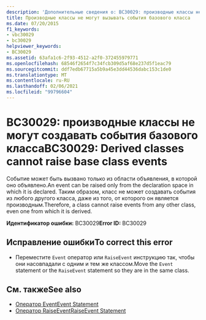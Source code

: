 ```yaml
---
description: 'Дополнительные сведения о: BC30029: производные классы не могут создавать события базового класса'
title: Производные классы не могут вызывать события базового класса
ms.date: 07/20/2015
f1_keywords:
- vbc30029
- bc30029
helpviewer_keywords:
- BC30029
ms.assetid: 63afa1c6-2f93-4512-a2f0-372455979771
ms.openlocfilehash: 68546f2654f7c34fcb309d5af68e237d5f1eac79
ms.sourcegitcommit: ddf7edb67715a5b9a45e3dd44536dabc153c1de0
ms.translationtype: MT
ms.contentlocale: ru-RU
ms.lasthandoff: 02/06/2021
ms.locfileid: "99796604"
---
```

# <a name="bc30029-derived-classes-cannot-raise-base-class-events"></a><span data-ttu-id="d006d-103">BC30029: производные классы не могут создавать события базового класса</span><span class="sxs-lookup"><span data-stu-id="d006d-103">BC30029: Derived classes cannot raise base class events</span></span>

<span data-ttu-id="d006d-104">Событие может быть вызвано только из области объявления, в которой оно объявлено.</span><span class="sxs-lookup"><span data-stu-id="d006d-104">An event can be raised only from the declaration space in which it is declared.</span></span> <span data-ttu-id="d006d-105">Таким образом, класс не может создавать события из любого другого класса, даже из того, от которого он является производным.</span><span class="sxs-lookup"><span data-stu-id="d006d-105">Therefore, a class cannot raise events from any other class, even one from which it is derived.</span></span>

 <span data-ttu-id="d006d-106">**Идентификатор ошибки:** BC30029</span><span class="sxs-lookup"><span data-stu-id="d006d-106">**Error ID:** BC30029</span></span>

## <a name="to-correct-this-error"></a><span data-ttu-id="d006d-107">Исправление ошибки</span><span class="sxs-lookup"><span data-stu-id="d006d-107">To correct this error</span></span>

- <span data-ttu-id="d006d-108">Переместите `Event` оператор или `RaiseEvent` инструкцию так, чтобы они насовпадали с одним и тем же классом.</span><span class="sxs-lookup"><span data-stu-id="d006d-108">Move the `Event` statement or the `RaiseEvent` statement so they are in the same class.</span></span>

## <a name="see-also"></a><span data-ttu-id="d006d-109">См. также</span><span class="sxs-lookup"><span data-stu-id="d006d-109">See also</span></span>

- [<span data-ttu-id="d006d-110">Оператор Event</span><span class="sxs-lookup"><span data-stu-id="d006d-110">Event Statement</span></span>](../statements/event-statement.md)
- [<span data-ttu-id="d006d-111">Оператор RaiseEvent</span><span class="sxs-lookup"><span data-stu-id="d006d-111">RaiseEvent Statement</span></span>](../statements/raiseevent-statement.md)
